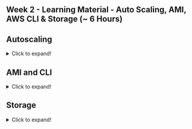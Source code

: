 ## Week 2 - Learning Material - Auto Scaling, AMI, AWS CLI & Storage (~ 6 Hours)

## Autoscaling
 <details>
  <summary>Click to expand!</summary>

### Module 7a - Auto scaling principles (~10mins)
### Module 7b - Launch Templates (~30mins)
* User Data
```
#!/bin/bash
apt update -y
apt install apache2 -y
service apache2 start
IP_ADDR=${curl http://169.254.169.254/latest/meta-data/public-ipv4}
echo "Auto scale instance "$IP_ADDR > /var/www/html/index.htm
echo "ok" > /var/www/html/health.htm
```

### Module 7c - Auto scaling group Part1 (~20mins)
### Module 7d - Auto scaling group Part2 (~20mins)
### Module 7e - Auto scaling group Part3 (~30mins)
### Module 7f - Self healing (~5mins)
### Module 7g - Cleanup
### Module 7h - Auto Scaling [Old UI] (~1hr)

</details>
</details>

## AMI and CLI
<details>
  <summary>Click to expand!</summary>

### Module 8 - Amazon Machine Image or AMI (~15mins)
### Module 9 - AWS Command Line Interface (~40mins)
</details>

## Storage
<details>
  <summary>Click to expand!</summary>

### Module 10 - Forms of Storage on Cloud(~15mins)
* **Instance Storage** - Native storage internal to **EC2**
* **Block Storage** aka **EBS** 
* **File System** 
* **Object Based Storage**
### Module 11 - Elastic Block Storage - EBS(~30mins)
* One to one mapping to EC2
* Same AZ as EC2 machine 
* Fixed size

![image](https://user-images.githubusercontent.com/4485129/114986596-cff0d900-9eb1-11eb-9973-a17663d0408f.png)


### Module 12 - Elastic File System(~15mins)
* One to many mapping with EC2
* Elastic Size i.e. expanding
* Can be Mounted on multiple EC2 machines in read write mode. 
### Module 13 - Object Storage - Simple Storage Service(~1hr15mins)
* Drop file to S3
* API available to access files stored on S3
* 
![image](https://user-images.githubusercontent.com/4485129/114984841-c0709080-9eaf-11eb-93fe-e2a2b280bbea.png)

### S3 Reference
<details>
 
[DIY _ Mounting S3 on local filesystem using S3FS-FUSE .pdf](https://github.com/risarora/Greatlake-ccp/files/6279920/DIY._.Mounting.S3.on.local.filesystem.using.S3FS-FUSE.pdf)

#### S3 Transition options

<details>
You can add rules in an S3 Lifecycle configuration to tell Amazon S3 to transition objects to another Amazon S3 storage class. For example:

When you know that objects are infrequently accessed, you might transition them to the S3 Standard-IA storage class.

You might want to archive objects that you don't need to access in real time to the S3 Glacier storage class.

In an S3 Lifecycle configuration, you can define rules to transition objects from one storage class to another to save on storage costs. When you don't know the access patterns of your objects, or your access patterns are changing over time, you can transition the objects to the S3 Intelligent-Tiering storage class for automatic cost savings.

</details>

#### Mounting S3 on local filesystem
<details>
Any application interacting with the mounted drive doesn’t have to worry about transfer protocols, security mechanisms, or Amazon S3-specific API calls. In some cases, mounting Amazon S3 as drive on an application server can make creating a distributed file store extremely easy.

For example, when creating a photo upload application, you can have it store data on a fixed path in a file system and when deploying you can mount an Amazon S3 bucket on that fixed path. This way, the application will write all files in the bucket without you having to worry about Amazon S3 integration at the application level. Another major advantage is to enable legacy applications to scale in the cloud since there are no source code changes required to use an Amazon S3 bucket as storage backend: the application can be configured to use a local path where the Amazon S3 bucket is mounted. This technique is also very helpful when you want to collect logs from various servers in a central location for archiving.

S3FS-FUSE: This is a free, open-source FUSE plugin and an easy-to-use utility which supports major Linux distributions & MacOS. S3FS also takes care of caching files locally to improve performance. This plugin simply shows the Amazon S3 bucket as a drive on your system.

Read more here https://github.com/s3fs-fuse/s3fs-fuse

Important - Generally S3 cannot offer the same performance or semantics as a local file system.

This is for additional reference only.

 </details>
</details>

